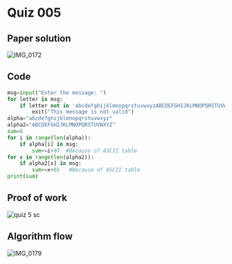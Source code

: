 # Quiz 005

## Paper solution


![IMG_0172](https://github.com/user-attachments/assets/c3fc4efd-0c12-44e7-9854-5db954195743)

## Code
```.py
msg=input("Enter the message: ")
for letter in msg:
    if letter not in 'abcdefghijklmnopqrstuvwxyzABCDEFGHIJKLMNOPQRSTUVWXYZ -':
        exit("This message is not valid")
alpha="abcdefghijklmnopqrstuvwxyz"
alpha2="ABCDEFGHIJKLMNOPQRSTUVWXYZ"
sum=0
for i in range(len(alpha)):
    if alpha[i] in msg:
        sum+=i+97  #Because of ASCII table
for x in range(len(alpha2)):
    if alpha2[x] in msg:
        sum+=x+65   #Because of ASCII table
print(sum)

```

## Proof of work


![quiz 5 sc](https://github.com/user-attachments/assets/e098faa2-9f3a-4127-94cb-9f2bd0d7e7f9)


## Algorithm flow


![IMG_0179](https://github.com/user-attachments/assets/76eaf8b8-e9bb-48e8-b806-06ccc43f212a)

